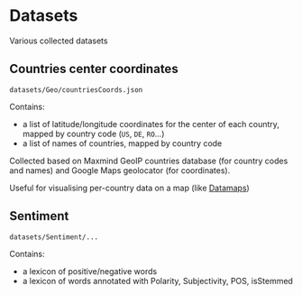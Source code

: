 Datasets
========

Various collected datasets


Countries center coordinates
----------------------------

    datasets/Geo/countriesCoords.json

Contains:
* a list of latitude/longitude coordinates for the center of each country, mapped by country code (`US`, `DE`, `RO`...)
* a list of names of countries, mapped by country code

Collected based on Maxmind GeoIP countries database (for country codes and names) and Google Maps geolocator (for coordinates).

Useful for visualising per-country data on a map (like [Datamaps](http://datamaps.github.io/))

Sentiment
---------

    datasets/Sentiment/...

Contains:
* a lexicon of positive/negative words
* a lexicon of words annotated with Polarity, Subjectivity, POS, isStemmed
